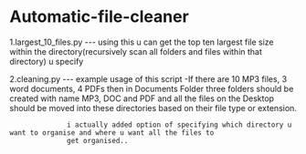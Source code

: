 # Automatic-file-cleaner

1.largest_10_files.py --- using this u can get the top ten largest file size within the directory(recursively scan all folders 						     and files within that directory) u specify

2.cleaning.py --- example usage of this script -If there are 10 MP3 files, 3 word documents, 4 PDFs then in Documents Folder 				   three folders should be created with name MP3, DOC and PDF and all the files on the Desktop should
				  be moved into these directories based on their file type or extension.
				  
				  i actually added option of specifying which directory u want to organise and where u want all the files to 
				  get organised..
